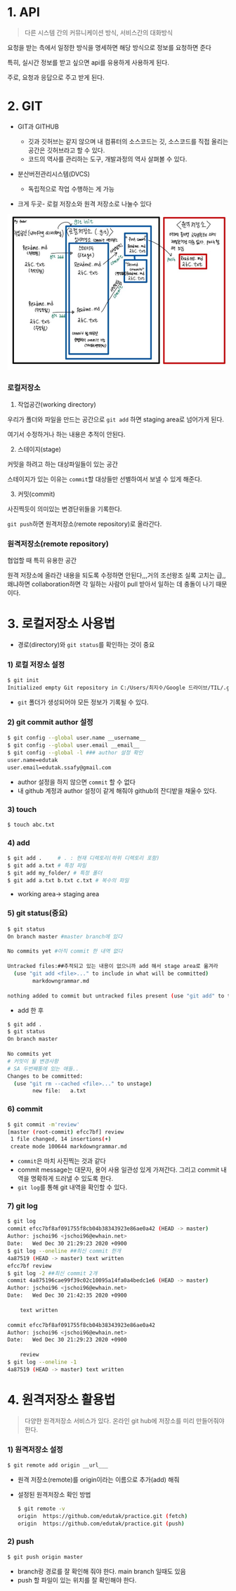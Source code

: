 # 1. API

> 다른 시스템 간의 커뮤니케이션 방식, 서비스간의 대화방식

요청을 받는 측에서 일정한 방식을 명세하면  해당 방식으로 정보를 요청하면 준다

특히, 실시간 정보를 받고 싶으면 api를 유용하게 사용하게 된다. 

주로, 요청과 응답으로 주고 받게 된다. 

# 2. GIT

* GIT과 GITHUB
  * 깃과 깃허브는 같지 않으며 내 컴퓨터의 소스코드는 깃, 소스코드를 직접 올리는 공간은 깃허브라고 할 수 있다. 
  * 코드의 역사를 관리하는 도구, 개발과정의 역사 살펴볼 수 있다. 
* 분산버전관리시스템(DVCS)
  * 독립적으로 작업 수행하는 게 가능

* 크게 두곳- 로컬 저장소와 원격 저장소로 나눌수 있다

![KakaoTalk_20201230_215907472](md-images/KakaoTalk_20201230_215907472.jpg)

### 로컬저장소

1.  작업공간(working directory)

   우리가 폴더와 파일을 만드는 공간으로 `git add` 하면 staging area로 넘어가게 된다.

   여기서 수정하거나 하는 내용은 추적이 안된다.



2.  스테이지(stage)

   커밋을 하려고 하는 대상파일들이 있는 공간

   스테이지가 있는 이유는 `commit`할 대상들만 선별하여서 보낼 수 있게 해준다. 

   

3.  커밋(commit)

   사진찍듯이 의미있는 변경단위들을 기록한다. 

   `git push`하면 원격저장소(remote repository)로 올라간다. 

   

### 원격저장소(remote repository)

협업할 때 특히 유용한 공간

원격 저장소에 올라간 내용을 되도록 수정하면 안된다,,,거의 조선왕조 실록 고치는 급,,왜냐하면 collaboration하면 각 일하는 사람이 pull 받아서 일하는 데 충돌이 나기 때문이다.



# 3. 로컬저장소 사용법

* 경로(directory)와 `git status`를 확인하는 것이 중요

### 1) 로컬 저장소 설정

```bash
$ git init
Initialized empty Git repository in C:/Users/최지수/Google 드라이브/TIL/.git/
```

* `git` 폴더가 생성되어야 모든 정보가 기록될 수 있다. 

### 2) git commit author 설정

```bash
$ git config --global user.name __username__
$ git config --global user.email __email__
$ git config --global -l ### author 설정 확인
user.name=edutak
user.email=edutak.ssafy@gmail.com
```

* author 설정을 하지 않으면 `commit` 할 수 없다
* 내 github 계정과 author 설정이 같게 해줘야 github의 잔디밭을 채울수 있다.

### 3) touch

```bash
$ touch abc.txt
```



### 4) add

```bash
$ git add .     # . : 현재 디렉토리(하위 디렉토리 포함)
$ git add a.txt # 특정 파일
$ git add my_folder/ # 특정 폴더
$ git add a.txt b.txt c.txt # 복수의 파일
```

* working area-> staging area



### 5) git status(중요)

```bash
$ git status
On branch master #master branch에 있다

No commits yet #아직 commit 한 내역 없다

Untracked files:##추적되고 있는 내용이 없으니까 add 해서 stage area로 옮겨라
  (use "git add <file>..." to include in what will be committed)
        markdowngrammar.md

nothing added to commit but untracked files present (use "git add" to track)

```

* add 한 후

```bash
$ git add .
$ git status
On branch master

No commits yet
# 커밋이 될 변경사항
# SA 두번째통에 있는 애들..
Changes to be committed:
  (use "git rm --cached <file>..." to unstage)
        new file:   a.txt
```

### 6) commit

```bash
$ git commit -m'review'
[master (root-commit) efcc7bf] review
 1 file changed, 14 insertions(+)
 create mode 100644 markdowngrammar.md
```

* `commit`은 마치 사진찍는 것과 같다
* commit message는 대문자, 용어 사용 일관성 있게 가져간다. 그리고 commit 내역을 명확하게 드러낼 수 있도록 한다.
* `git log`를 통해 git 내역을 확인할 수 있다.  

### 7) git log

```bash
$ git log
commit efcc7bf8af091755f8cb04b38343923e86ae0a42 (HEAD -> master)
Author: jschoi96 <jschoi96@ewhain.net>
Date:   Wed Dec 30 21:29:23 2020 +0900
$ git log --oneline ##최신 commit 한개
4a87519 (HEAD -> master) text written
efcc7bf review
$ git log -2 ##최신 commit 2개
commit 4a875196cae99f39c02c10095a14fa0a4bedc1e6 (HEAD -> master)
Author: jschoi96 <jschoi96@ewhain.net>
Date:   Wed Dec 30 21:42:35 2020 +0900

    text written

commit efcc7bf8af091755f8cb04b38343923e86ae0a42
Author: jschoi96 <jschoi96@ewhain.net>
Date:   Wed Dec 30 21:29:23 2020 +0900

    review
$ git log --oneline -1
4a87519 (HEAD -> master) text written

```

# 4. 원격저장소 활용법
> 다양한 원격저장소 서비스가 있다. 온라인 git hub에 저장소를 미리 만들어줘야 한다.

### 1) 원격저장소 설정

```bash
$ git remote add origin __url___
```

* 원격 저장소(remote)를 origin이라는 이름으로 추가(add) 해줘

* 설정된 원격저장소 확인 방법

  ```bash
  $ git remote -v
  origin  https://github.com/edutak/practice.git (fetch)
  origin  https://github.com/edutak/practice.git (push)
  ```

  

### 2) push

```bash
$ git push origin master
```

* branch랑 경로를 잘 확인해 줘야 한다.  main branch 일때도 있음
* push 할 파일이 있는 위치를 잘 확인해야 한다. 